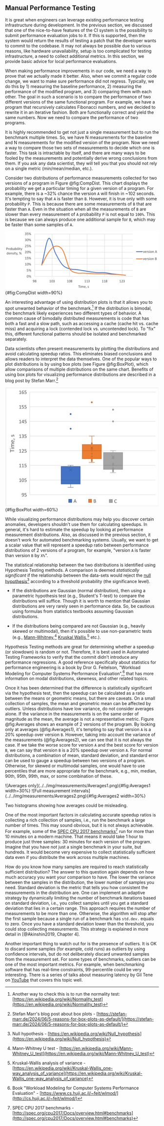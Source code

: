 

## Manual Performance Testing

It is great when engineers can leverage existing performance testing infrastructure during development. In the previous section, we discussed that one of the nice-to-have features of the CI system is the possibility to submit performance evaluation jobs to it. If this is supported, then the system would return the results of testing a patch that the developer wants to commit to the codebase. It may not always be possible due to various reasons, like hardware unavailability, setup is too complicated for testing infrastructure, a need to collect additional metrics. In this section, we provide basic advice for local performance evaluations.

When making performance improvements in our code, we need a way to prove that we actually made it better. Also, when we commit a regular code change, we want to make sure performance did not regress. Typically, we do this by 1) measuring the baseline performance, 2) measuring the performance of the modified program, and 3) comparing them with each other. The goal in such a scenario is to compare the performance of two different versions of the same functional program. For example, we have a program that recursively calculates Fibonacci numbers, and we decided to rewrite it in an iterative fashion. Both are functionally correct and yield the same numbers. Now we need to compare the performance of two programs.

It is highly recommended to get not just a single measurement but to run the benchmark multiple times. So, we have N measurements for the baseline and N measurements for the modified version of the program. Now we need a way to compare those two sets of measurements to decide which one is faster. This task is intractable by itself, and there are many ways to be fooled by the measurements and potentially derive wrong conclusions from them. If you ask any data scientist, they will tell you that you should not rely on a single metric (min/mean/median, etc.). 

Consider two distributions of performance measurements collected for two versions of a program in Figure @fig:CompDist. This chart displays the probability we get a particular timing for a given version of a program. For example, there is a ~32% chance the version `A` will finish in ~102 seconds. It's tempting to say that `A` is faster than `B`. However, it is true only with some probability `P`. This is because there are some measurements of `B` that are faster than `A`. Even in the situation when all the measurements of `B` are slower than every measurement of `A` probability `P` is not equal to `100%`. This is because we can always produce one additional sample for `B`, which may be faster than some samples of `A`.

![Comparing 2 performance measurement distributions. It's hard to say decisively which version of the program is faster.](../../img/measurements/CompDist2.png){#fig:CompDist width=90%}

An interesting advantage of using distribution plots is that it allows you to spot unwanted behavior of the benchmark.[^3] If the distribution is bimodal, the benchmark likely experiences two different types of behavior. A common cause of bimodally distributed measurements is code that has both a fast and a slow path, such as accessing a cache (cache hit vs. cache miss) and acquiring a lock (contended lock vs. uncontended lock). To "fix" this, different functional patterns should be isolated and benchmarked separately.

Data scientists often present measurements by plotting the distributions and avoid calculating speedup ratios. This eliminates biased conclusions and allows readers to interpret the data themselves. One of the popular ways to plot distributions is by using box plots (see Figure @fig:BoxPlot), which allow comparisons of multiple distributions on the same chart. Benefits of using box plots for visualizing performance distributions are described in a blog post by Stefan Marr.[^13]

![Performance of three version of a program presented as box plots. Box plots better visualize performance distribution and enable more accurate comparisons with other distributions.](../../img/measurements/BoxPlot2.jpg){#fig:BoxPlot width=60%}

While visualizing performance distributions may help you discover certain anomalies, developers shouldn't use them for calculating speedups. In general, it's hard to estimate the speedup by looking at performance measurement distributions. Also, as discussed in the previous section, it doesn't work for automated benchmarking systems. Usually, we want to get a scalar value that will represent a speedup ratio between performance distributions of 2 versions of a program, for example, "version `A` is faster than version `B` by `X%`".

The statistical relationship between the two distributions is identified using Hypothesis Testing methods. A comparison is deemed *statistically significant* if the relationship between the data-sets would reject the [null hypothesis](https://en.wikipedia.org/wiki/Null_hypothesis)[^6] according to a threshold probability (the significance level). 

* If the distributions are Gaussian (normal distribution), then using a parametric hypothesis test (e.g., Student's T-test) to compare the distributions will suffice. Though it is worth to mention that Gaussian distributions are very rarely seen in performance data. So, be cautious using formulas from statistics textbooks assuming Gaussian distributions. 

* If the distributions being compared are not Gaussian (e.g., heavily skewed or multimodal), then it's possible to use non-parametric tests (e.g., [Mann-Whitney](https://en.wikipedia.org/wiki/Mann–Whitney_U_test),[^8] [Kruskal Wallis](https://en.wikipedia.org/wiki/Kruskal–Wallis_one-way_analysis_of_variance),[^9] etc.). 

Hypothesis Testing methods are great for determining whether a speedup (or slowdown) is random or not. Therefore, it is best used in Automated Testing Frameworks to verify that the commit didn't introduce any performance regressions. A good reference specifically about statistics for performance engineering is a book by Dror G. Feitelson, "Workload Modeling for Computer Systems Performance Evaluation",[^12] that has more information on modal distributions, skewness, and other related topics.

Once it has been determined that the difference is statistically significant via the hypothesis test, then the speedup can be calculated as a ratio between the means or geometric means, but there are caveats. On a small collection of samples, the mean and geometric mean can be affected by outliers. Unless distributions have low variance, do not consider averages alone. If the variance in the measurements is on the same order of magnitude as the mean, the average is not a representative metric. Figure @fig:Averages shows an example of 2 versions of the program. By looking only at averages (@fig:Averages1), it's tempting to say that version `A` is a 20% speedup over version `B`. However, taking into account the variance of the measurements (@fig:Averages2), we can see that it is not always the case. If we take the worse score for version `A` and the best score for version `B`, we can say that version `B` is a 20% speedup over version `A`. For normal distributions, a combination of mean, standard deviation, and standard error can be used to gauge a speedup between two versions of a program. Otherwise, for skewed or multimodal samples, one would have to use percentiles that are more appropriate for the benchmark, e.g., min, median, 90th, 95th, 99th, max, or some combination of these.

<div id="fig:Averages">
![Averages only](../../img/measurements/Averages1.png){#fig:Averages1 width=30%}
![Full measurement intervals](../../img/measurements/Averages2.png){#fig:Averages2 width=30%}

Two histograms showing how averages could be misleading.
</div>

One of the most important factors in calculating accurate speedup ratios is collecting a rich collection of samples, i.e., run the benchmark a large number of times. This may sound obvious, but it is not always achievable. For example, some of the [SPEC CPU 2017 benchmarks](http://spec.org/cpu2017/Docs/overview.html#benchmarks)[^1] run for more than 10 minutes on a modern machine. That means it would take 1 hour to produce just three samples: 30 minutes for each version of the program. Imagine that you have not just a single benchmark in your suite, but hundreds. It would become very expensive to collect statistically sufficient data even if you distribute the work across multiple machines.

How do you know how many samples are required to reach statistically sufficient distribution? The answer to this question again depends on how much accuracy you want your comparison to have. The lower the variance between the samples in the distribution, the lower number of samples you need. Standard deviation is the metric that tells you how consistent the measurements in the distribution are. One can implement an adaptive strategy by dynamically limiting the number of benchmark iterations based on standard deviation, i.e., you collect samples until you get a standard deviation that lies in a certain range. This approach requires the number of measurements to be more than one. Otherwise, the algorithm will stop after the first sample because a single run of a benchmark has `std.dev.` equals to zero. Once you have a standard deviation lower than the threshold, you could stop collecting measurements. This strategy is explained in more detail in [@Akinshin2019, Chapter 4].

Another important thing to watch out for is the presence of outliers. It is OK to discard some samples (for example, cold runs) as outliers by using confidence intervals, but do not deliberately discard unwanted samples from the measurement set. For some types of benchmarks, outliers can be one of the most important metrics. For example, when benchmarking software that has real-time constraints, 99-percentile could be very interesting. There is a series of talks about measuring latency by Gil Tene on [YouTube](https://www.youtube.com/watch?v=lJ8ydIuPFeU) that covers this topic well.

[^1]: SPEC CPU 2017 benchmarks - [http://spec.org/cpu2017/Docs/overview.html#benchmarks](http://spec.org/cpu2017/Docs/overview.html#benchmarks)
[^3]: Another way to check this is to run the normality test: [https://en.wikipedia.org/wiki/Normality_test](https://en.wikipedia.org/wiki/Normality_test)
[^6]: Null hypothesis - [https://en.wikipedia.org/wiki/Null_hypothesis](https://en.wikipedia.org/wiki/Null_hypothesis)
[^8]: Mann-Whitney U test - [https://en.wikipedia.org/wiki/Mann-Whitney_U_test](https://en.wikipedia.org/wiki/Mann-Whitney_U_test)
[^9]: Kruskal-Wallis analysis of variance - [https://en.wikipedia.org/wiki/Kruskal-Wallis_one-way_analysis_of_variance](https://en.wikipedia.org/wiki/Kruskal-Wallis_one-way_analysis_of_variance)
[^12]: Book "Workload Modeling for Computer Systems Performance Evaluation" - [https://www.cs.huji.ac.il/~feit/wlmod/](http://cs.huji.ac.il/~feit/wlmod/)
[^13]: Stefan Marr's blog post about box plots - [https://stefan-marr.de/2024/06/5-reasons-for-box-plots-as-default/](https://stefan-marr.de/2024/06/5-reasons-for-box-plots-as-default/)